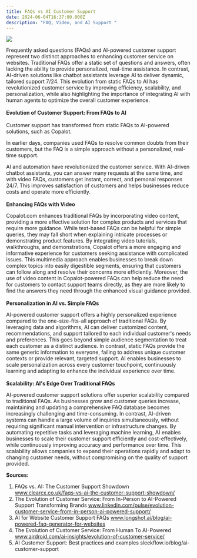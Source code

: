 ```yaml
---
title: FAQs vs AI Customer Support
date: 2024-06-04T16:37:00.000Z
description: "FAQ, Video, and AI Support "
---
```

![](/img/ai-support-d1.png)

Frequently asked questions (FAQs) and AI-powered customer support represent two distinct approaches to enhancing customer service on websites. Traditional FAQs offer a static set of questions and answers, often lacking the ability to provide personalized, real-time assistance. In contrast, AI-driven solutions like chatbot assistants leverage AI to deliver dynamic, tailored support 7/24. This evolution from static FAQs to AI has revolutionized customer service by improving efficiency, scalability, and personalization, while also highlighting the importance of integrating AI with human agents to optimize the overall customer experience.\
\
**Evolution of Customer Support: From FAQs to AI**\
\
Customer support has transformed from static FAQs to AI-powered solutions, such as Copalot.  

In earlier days, companies used FAQs to resolve common doubts from their customers, but the FAQ is a simple approach without a personalized, real-time support. 

AI and automation have revolutionized the customer service. With AI-driven chatbot assistants, you can answer many requests at the same time, and with video FAQs, customers get instant, correct, and personal responses 24/7. This improves satisfaction of customers and helps businesses reduce costs and operate more efficiently.\
\
**Enhancing FAQs with Video** 

Copalot.com enhances traditional FAQs by incorporating video content, providing a more effective solution for complex products and services that require more guidance. While text-based FAQs can be helpful for simple queries, they may fall short when explaining intricate processes or demonstrating product features. By integrating video tutorials, walkthroughs, and demonstrations, Copalot offers a more engaging and informative experience for customers seeking assistance with complicated issues. This multimedia approach enables businesses to break down complex topics into easily digestible segments, ensuring that customers can follow along and resolve their concerns more efficiently. Moreover, the use of video content in Copalot-powered FAQs can help reduce the need for customers to contact support teams directly, as they are more likely to find the answers they need through the enhanced visual guidance provided.\
\
**Personalization in AI vs. Simple FAQs**

AI-powered customer support offers a highly personalized experience compared to the one-size-fits-all approach of traditional FAQs. By leveraging data and algorithms, AI can deliver customized content, recommendations, and support tailored to each individual customer's needs and preferences. This goes beyond simple audience segmentation to treat each customer as a distinct audience. In contrast, static FAQs provide the same generic information to everyone, failing to address unique customer contexts or provide relevant, targeted support. AI enables businesses to scale personalization across every customer touchpoint, continuously learning and adapting to enhance the individual experience over time.\
\
**Scalability: AI's Edge Over Traditional FAQs**

AI-powered customer support solutions offer superior scalability compared to traditional FAQs. As businesses grow and customer queries increase, maintaining and updating a comprehensive FAQ database becomes increasingly challenging and time-consuming. In contrast, AI-driven systems can handle a large volume of inquiries simultaneously, without requiring significant manual intervention or infrastructure changes. By automating repetitive tasks and leveraging machine learning, AI enables businesses to scale their customer support efficiently and cost-effectively, while continuously improving accuracy and performance over time. This scalability allows companies to expand their operations rapidly and adapt to changing customer needs, without compromising on the quality of support provided.

**Sources:** 

1. FAQs vs. AI: The Customer Support Showdown www.clearcx.co.uk/faqs-vs-ai-the-customer-support-showdown/
2. The Evolution of Customer Service: From In-Person to AI-Powered Support Transforming Brands www.linkedin.com/pulse/evolution-customer-service-from-in-person-ai-powered-support/
3. AI for Website Customer Support FAQs www.longshot.ai/blog/ai-powered-faq-generator-for-websites
4. The Evolution of Customer Service: From Human To AI-Powered www.airdroid.com/ai-insights/evolution-of-customer-service/ 
5. AI Customer Support: Best practices and examples sleekflow.io/blog/ai-customer-support

